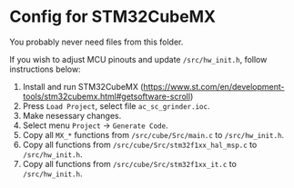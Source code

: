 Config for STM32CubeMX
======================

You probably never need files from this folder.

If you wish to adjust MCU pinouts and update `/src/hw_init.h`, follow
instructions below:

1. Install and run STM32CubeMX
   (https://www.st.com/en/development-tools/stm32cubemx.html#getsoftware-scroll)
2. Press `Load Project`, select file `ac_sc_grinder.ioc`.
3. Make nesessary changes.
4. Select menu `Project` -> `Generate Code`.
5. Copy all `MX_*` functions from `/src/cube/Src/main.c` to `/src/hw_init.h`.
6. Copy all functions from `/src/cube/Src/stm32f1xx_hal_msp.c` to `/src/hw_init.h`.
7. Copy all functions from `/src/cube/Src/stm32f1xx_it.c` to `/src/hw_init.h`.

